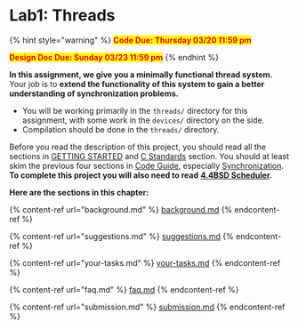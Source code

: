 # Lab1: Threads

{% hint style="warning" %}
<mark style="color:red;">**Code Due: Thursday 03/20 11:59 pm**</mark>

<mark style="color:red;">**Design Doc Due: Sunday 03/23 11:59 pm**</mark>
{% endhint %}

**In this assignment, we give you a minimally functional thread system.** Your job is to **extend the functionality of this system to gain a better understanding of synchronization problems.**

* You will be working primarily in the `threads/` directory for this assignment, with some work in the `devices/` directory on the side.
* Compilation should be done in the `threads/` directory.

Before you read the description of this project, you should read all the sections in [GETTING STARTED](broken-reference/) and [C Standards](../../appendix/coding-standards.md) section. You should at least skim the previous four sections in [Code Guide](../../appendix/reference-guide/), especially [Synchronization](../../appendix/reference-guide/synchronization.md). **To complete this project you will also need to read** [**4.4BSD Scheduler**](../../appendix/4.4bsd-scheduler.md)**.**

**Here are the sections in this chapter:**

{% content-ref url="background.md" %}
[background.md](background.md)
{% endcontent-ref %}

{% content-ref url="suggestions.md" %}
[suggestions.md](suggestions.md)
{% endcontent-ref %}

{% content-ref url="your-tasks.md" %}
[your-tasks.md](your-tasks.md)
{% endcontent-ref %}

{% content-ref url="faq.md" %}
[faq.md](faq.md)
{% endcontent-ref %}

{% content-ref url="submission.md" %}
[submission.md](submission.md)
{% endcontent-ref %}
